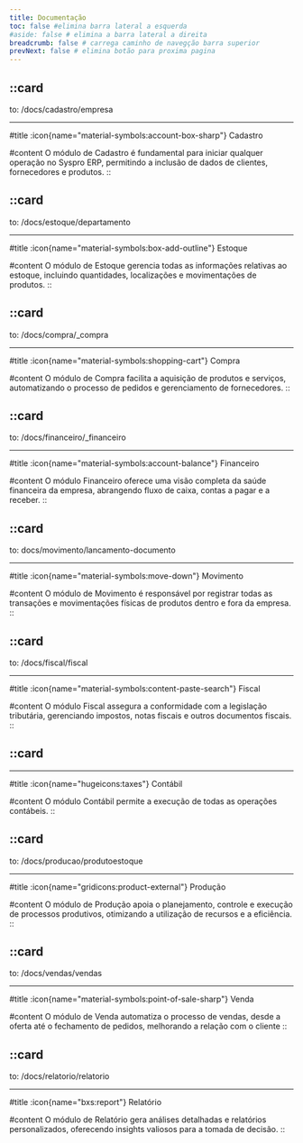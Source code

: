 ```yaml
---
title: Documentação
toc: false #elimina barra lateral a esquerda
#aside: false # elimina a barra lateral a direita
breadcrumb: false # carrega caminho de navegção barra superior
prevNext: false # elimina botão para proxima pagina
---
```


::card
---
to: /docs/cadastro/empresa

---
#title
:icon{name="material-symbols:account-box-sharp"} Cadastro

#content
O módulo de Cadastro é fundamental para iniciar qualquer operação no Syspro ERP, permitindo a inclusão de dados de clientes, fornecedores e produtos.
::

::card
---
to: /docs/estoque/departamento

---
#title
:icon{name="material-symbols:box-add-outline"} Estoque

#content
O módulo de Estoque gerencia todas as informações relativas ao estoque, incluindo quantidades, localizações e movimentações de produtos.
::

::card
---
to: /docs/compra/_compra

---
#title
:icon{name="material-symbols:shopping-cart"} Compra

#content
O módulo de Compra facilita a aquisição de produtos e serviços, automatizando o processo de pedidos e gerenciamento de fornecedores.
::

::card
---
to: /docs/financeiro/_financeiro

---
#title
:icon{name="material-symbols:account-balance"} Financeiro

#content
O módulo Financeiro oferece uma visão completa da saúde financeira da empresa, abrangendo fluxo de caixa, contas a pagar e a receber.
::

::card
---
to: docs/movimento/lancamento-documento

---
#title
:icon{name="material-symbols:move-down"} Movimento

#content
O módulo de Movimento é responsável por registrar todas as transações e movimentações físicas de produtos dentro e fora da empresa.
::

::card
---
to: /docs/fiscal/fiscal

---
#title
:icon{name="material-symbols:content-paste-search"} Fiscal

#content
O módulo Fiscal assegura a conformidade com a legislação tributária, gerenciando impostos, notas fiscais e outros documentos fiscais.
::

::card
---

---
#title
:icon{name="hugeicons:taxes"} Contábil

#content
O módulo Contábil permite a execução de todas as operações contábeis.
::

::card
---
to: /docs/producao/produtoestoque

---
#title
:icon{name="gridicons:product-external"} Produção

#content
O módulo de Produção apoia o planejamento, controle e execução de processos produtivos, otimizando a utilização de recursos e a eficiência.
::

::card
---
to: /docs/vendas/vendas

---
#title
:icon{name="material-symbols:point-of-sale-sharp"} Venda

#content
O módulo de Venda automatiza o processo de vendas, desde a oferta até o fechamento de pedidos, melhorando a relação com o cliente
::

::card
---
to: /docs/relatorio/relatorio

---
#title
:icon{name="bxs:report"} Relatório

#content
O módulo de Relatório gera análises detalhadas e relatórios personalizados, oferecendo insights valiosos para a tomada de decisão.
::
